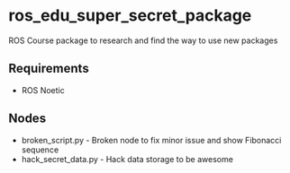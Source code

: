 # ros_edu_super_secret_package

ROS Course package to research and find the way to use new packages

## Requirements

- ROS Noetic

## Nodes

- broken_script.py - Broken node to fix minor issue and show Fibonacci sequence
- hack_secret_data.py - Hack data storage to be awesome
